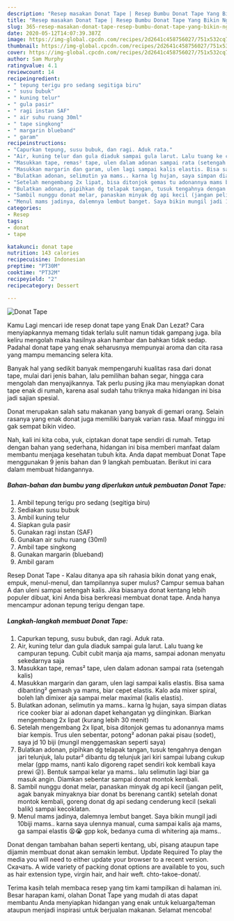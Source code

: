 ```yaml
---
description: "Resep masakan Donat Tape | Resep Bumbu Donat Tape Yang Bikin Ngiler"
title: "Resep masakan Donat Tape | Resep Bumbu Donat Tape Yang Bikin Ngiler"
slug: 365-resep-masakan-donat-tape-resep-bumbu-donat-tape-yang-bikin-ngiler
date: 2020-05-12T14:07:39.387Z
image: https://img-global.cpcdn.com/recipes/2d2641c458756027/751x532cq70/donat-tape-foto-resep-utama.jpg
thumbnail: https://img-global.cpcdn.com/recipes/2d2641c458756027/751x532cq70/donat-tape-foto-resep-utama.jpg
cover: https://img-global.cpcdn.com/recipes/2d2641c458756027/751x532cq70/donat-tape-foto-resep-utama.jpg
author: Sam Murphy
ratingvalue: 4.1
reviewcount: 14
recipeingredient:
- " tepung terigu pro sedang segitiga biru"
- " susu bubuk"
- " kuning telur"
- " gula pasir"
- " ragi instan SAF"
- " air suhu ruang 30ml"
- " tape singkong"
- " margarin blueband"
- " garam"
recipeinstructions:
- "Capurkan tepung, susu bubuk, dan ragi. Aduk rata."
- "Air, kuning telur dan gula diaduk sampai gula larut. Lalu tuang ke campuran tepung. Cubit cubit manja aja mams, sampai adonan menyatu sekedarnya saja"
- "Masukkan tape, remas² tape, ulen dalam adonan sampai rata (setengah kalis)"
- "Masukkan margarin dan garam, ulen lagi sampai kalis elastis. Bisa sama dibanting² gemash ya mams, biar cepet elastis. Kalo ada mixer spiral, boleh lah dimixer aja sampai melar maximal (kalis elastis)."
- "Bulatkan adonan, selimutin ya mams.. karna lg hujan, saya simpan diatas rice cooker biar ai adonan dapet kehangatan yg diinginkan. Biarkan mengembang 2x lipat (kurang lebih 30 menit)"
- "Setelah mengembang 2x lipat, bisa ditonjok gemas tu adonannya mams biar kempis. Trus ulen sebentar, potong² adonan pakai pisau (sodet), saya jd 10 biji (mungil menggemaskan seperti saya)"
- "Bulatkan adonan, pipihkan dg telapak tangan, tusuk tengahnya dengan jari telunjuk, lalu putar² dibantu dg telunjuk jari kiri sampai lubang cukup melar (gpp mams, nanti kalo digoreng rapet sendiri kok kembali kaya prewi 😜). Bentuk sampai kelar ya mams.. lalu selimutin lagi biar ga masuk angin. Diamkan sebentar sampai donat montok kembali."
- "Sambil nunggu donat melar, panaskan minyak dg api kecil (jangan pelit, agak banyak minyaknya biar donat bs berenang cantik) setelah donat montok kembali, goreng donat dg api sedang cenderung kecil (sekali balik) sampai kecoklatan."
- "Menul mams jadinya, dalemnya lembut banget. Saya bikin mungil jadi 10biji mams.. karna saya ulennya manual, cuma sampai kalis aja mams, ga sampai elastis 😫😭 gpp kok, bedanya cuma di whitering aja mams.."
categories:
- Resep
tags:
- donat
- tape

katakunci: donat tape 
nutrition: 143 calories
recipecuisine: Indonesian
preptime: "PT30M"
cooktime: "PT32M"
recipeyield: "2"
recipecategory: Dessert

---
```



![Donat Tape](https://img-global.cpcdn.com/recipes/2d2641c458756027/751x532cq70/donat-tape-foto-resep-utama.jpg)

Kamu Lagi mencari ide resep donat tape yang Enak Dan Lezat? Cara menyiapkannya memang tidak terlalu sulit namun tidak gampang juga. bila keliru mengolah maka hasilnya akan hambar dan bahkan tidak sedap. Padahal donat tape yang enak seharusnya mempunyai aroma dan cita rasa yang mampu memancing selera kita.

Banyak hal yang sedikit banyak mempengaruhi kualitas rasa dari donat tape, mulai dari jenis bahan, lalu pemilihan bahan segar, hingga cara mengolah dan menyajikannya. Tak perlu pusing jika mau menyiapkan donat tape enak di rumah, karena asal sudah tahu triknya maka hidangan ini bisa jadi sajian spesial.

Donat merupakan salah satu makanan yang banyak di gemari orang. Selain rasanya yang enak donat juga memiliki banyak varian rasa. Maaf minggu ini gak sempat bikin video.


Nah, kali ini kita coba, yuk, ciptakan donat tape sendiri di rumah. Tetap dengan bahan yang sederhana, hidangan ini bisa memberi manfaat dalam membantu menjaga kesehatan tubuh kita. Anda dapat membuat Donat Tape menggunakan 9 jenis bahan dan 9 langkah pembuatan. Berikut ini cara dalam membuat hidangannya.

<!--inarticleads1-->

##### Bahan-bahan dan bumbu yang diperlukan untuk pembuatan Donat Tape:

1. Ambil  tepung terigu pro sedang (segitiga biru)
1. Sediakan  susu bubuk
1. Ambil  kuning telur
1. Siapkan  gula pasir
1. Gunakan  ragi instan (SAF)
1. Gunakan  air suhu ruang (30ml)
1. Ambil  tape singkong
1. Gunakan  margarin (blueband)
1. Ambil  garam


Resep Donat Tape - Kalau ditanya apa sih rahasia bikin donat yang enak, empuk, menul-menul, dan tampilannya super mulus? Campur semua bahan A dan uleni sampai setengah kalis. Jika biasanya donat kentang lebih populer dibuat, kini Anda bisa berkreasi membuat donat tape. Anda hanya mencampur adonan tepung terigu dengan tape. 

<!--inarticleads2-->

##### Langkah-langkah membuat Donat Tape:

1. Capurkan tepung, susu bubuk, dan ragi. Aduk rata.
1. Air, kuning telur dan gula diaduk sampai gula larut. Lalu tuang ke campuran tepung. Cubit cubit manja aja mams, sampai adonan menyatu sekedarnya saja
1. Masukkan tape, remas² tape, ulen dalam adonan sampai rata (setengah kalis)
1. Masukkan margarin dan garam, ulen lagi sampai kalis elastis. Bisa sama dibanting² gemash ya mams, biar cepet elastis. Kalo ada mixer spiral, boleh lah dimixer aja sampai melar maximal (kalis elastis).
1. Bulatkan adonan, selimutin ya mams.. karna lg hujan, saya simpan diatas rice cooker biar ai adonan dapet kehangatan yg diinginkan. Biarkan mengembang 2x lipat (kurang lebih 30 menit)
1. Setelah mengembang 2x lipat, bisa ditonjok gemas tu adonannya mams biar kempis. Trus ulen sebentar, potong² adonan pakai pisau (sodet), saya jd 10 biji (mungil menggemaskan seperti saya)
1. Bulatkan adonan, pipihkan dg telapak tangan, tusuk tengahnya dengan jari telunjuk, lalu putar² dibantu dg telunjuk jari kiri sampai lubang cukup melar (gpp mams, nanti kalo digoreng rapet sendiri kok kembali kaya prewi 😜). Bentuk sampai kelar ya mams.. lalu selimutin lagi biar ga masuk angin. Diamkan sebentar sampai donat montok kembali.
1. Sambil nunggu donat melar, panaskan minyak dg api kecil (jangan pelit, agak banyak minyaknya biar donat bs berenang cantik) setelah donat montok kembali, goreng donat dg api sedang cenderung kecil (sekali balik) sampai kecoklatan.
1. Menul mams jadinya, dalemnya lembut banget. Saya bikin mungil jadi 10biji mams.. karna saya ulennya manual, cuma sampai kalis aja mams, ga sampai elastis 😫😭 gpp kok, bedanya cuma di whitering aja mams..


Donat dengan tambahan bahan seperti kentang, ubi, pisang ataupun tape dijamin membuat donat akan semakin lembut. Update Required To play the media you will need to either update your browser to a recent version. Скачать. A wide variety of packing donat options are available to you, such as hair extension type, virgin hair, and hair weft. chto-takoe-donat/. 

Terima kasih telah membaca resep yang tim kami tampilkan di halaman ini. Besar harapan kami, olahan Donat Tape yang mudah di atas dapat membantu Anda menyiapkan hidangan yang enak untuk keluarga/teman ataupun menjadi inspirasi untuk berjualan makanan. Selamat mencoba!
